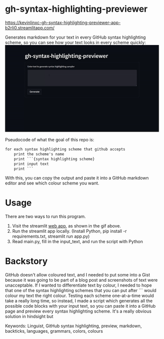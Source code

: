 # gh-syntax-highlighting-previewer
https://kevinlinxc-gh-syntax-highlighting-previewer-app-b2rli0.streamlitapp.com/

Generates markdown for your text in every GitHub syntax highlighting scheme, 
so you can see how your text looks in every scheme quickly:
![](demo.gif)


Pseudocode of what the goal of this repo is:
```
for each syntax highlighting scheme that github accepts
    print the scheme's name
    print ```{syntax highlighting scheme}
    print input text
    print ```
```

With this, you can copy the output and paste it into a GitHub markdown editor and see which colour scheme you want.


# Usage
There are two ways to run this program.
1. Visit the streamlit [web app](https://kevinlinxc-gh-syntax-highlighting-previewer-app-b2rli0.streamlitapp.com/), as shown in the gif above.
2. Run the streamlit app locally. (Install Python, pip install -r requirements.txt, streamlit run app.py)
3. Read main.py, fill in the input_text, and run the script with Python



# Backstory

GitHub doesn't allow coloured text, and I needed to put some into a Gist because it was going
to be part of a blog post and screenshots of text were unacceptable. If I wanted to differentiate text by colour,
I needed to hope that one of the syntax highlighting schemes that you can put after ``` would colour my text the right colour. 
Testing each scheme one-at-a-time would take a really long time, so instead, I made a script which generates all the possible code
blocks with your input text, so you can paste it into a GitHub page and preview every syntax highlighting scheme. It's a really
obvious solution in hindsight but 

Keywords: Linguist, GitHub syntax highlighting, preview, markdown, backticks, languages, grammars, colors, colours